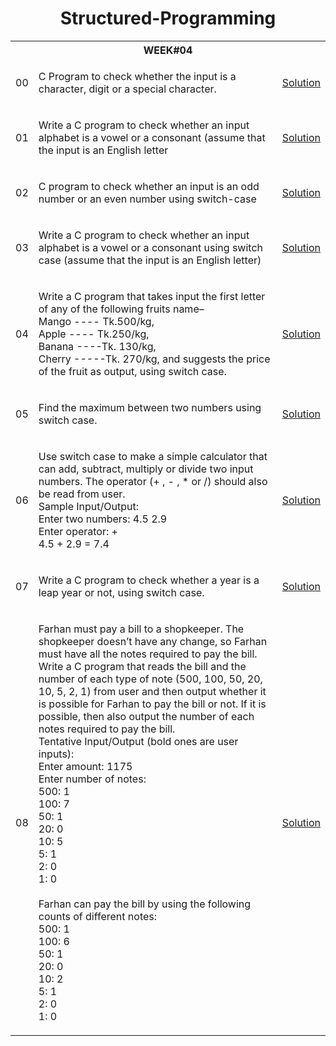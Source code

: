 <h1 align="center"> Structured-Programming </h1>

<table>

  <tr>
    <th colspan="3", style="text-align: center"><b>WEEK#04</b></th>
  </tr>
  
  <tr>
    <td>00</td>
    <td>
      <p>C Program to check whether the input is a character, digit or a special character.</p>
    </td>
    <td><a href="" target="_blank">Solution</a></td>
  </tr>
  
  <tr>
    <td>01</td>
    <td>
      <p>Write a C program to check whether an input alphabet is a vowel or a consonant (assume that the input is an English letter</p>
    </td>
    <td><a href="" target="_blank">Solution</a></td>
  </tr>
  
  <tr>
    <td>02</td>
    <td>
      <p>C program to check whether an input is an odd number or an even number using switch-case</p>
    </td>
    <td><a href="" target="_blank">Solution</a></td>
  </tr>
  
  <tr>
    <td>03</td>
    <td>
      <p>Write a C program to check whether an input alphabet is a vowel or a consonant using switch case (assume that the input is an English letter)</p>
    </td>
    <td><a href="" target="_blank">Solution</a></td>
  </tr>
  
  <tr>
    <td>04</td>
    <td>
      <p>Write a C program that takes input the first letter of any of the following fruits name– <br>
      Mango ---- Tk.500/kg, <br>
      Apple   ---- Tk.250/kg, <br>
      Banana ----Tk. 130/kg, <br>
      Cherry -----Tk. 270/kg, and suggests the price of the fruit as output, using switch case.
      </p>
    </td>
    <td><a href="" target="_blank">Solution</a></td>
  </tr>
  
  <tr>
    <td>05</td>
    <td>
      <p>Find the maximum between two numbers using switch case. </p>
    </td>
    <td><a href="" target="_blank">Solution</a></td>
  </tr>
  
  <tr>
    <td>06</td>
    <td>
      <p>Use switch case to make a simple calculator that can add, subtract, multiply or divide two input numbers. The operator (+ ,   -  ,  *  or   /) should also be read from user. <br>
      Sample Input/Output:<br>
      Enter two numbers: 4.5 2.9<br>
      Enter operator: +<br>
      4.5 + 2.9 = 7.4<br>
      </p>
    </td>
    <td><a href="" target="_blank">Solution</a></td>
  </tr>
  
  <tr>
    <td>07</td>
    <td>
      <p>Write a C program to check whether a year is a leap year or not, using switch case.</p>
    </td>
    <td><a href="" target="_blank">Solution</a></td>
  </tr>
  
  <tr>
    <td>08</td>
    <td>
      <p>Farhan must pay a bill to a shopkeeper. The shopkeeper doesn’t have any change, so Farhan must have all the notes required to pay the bill. Write a C program that reads the bill and the number of each type of note (500, 100, 50, 20, 10, 5, 2, 1) from user and then output whether it is possible for Farhan to pay the bill or not. If it is possible, then also output the number of each notes required to pay the bill. <br>
      Tentative Input/Output (bold ones are user inputs): <br>
      Enter amount: 1175  <br>
      Enter number of notes:  <br>
      500: 1 <br>
      100: 7  <br>
      50: 1 <br>
      20: 0 <br>
      10: 5 <br>
      5: 1 <br>
      2: 0 <br>
      1: 0 <br> <br>
      Farhan can pay the bill by using the following counts of different notes: <br>
      500: 1 <br>
      100: 6  <br>
      50: 1 <br>
      20: 0 <br>
      10: 2 <br>
      5: 1 <br>
      2: 0 <br>
      1: 0 <br>
      </p>
    </td>
    <td><a href="" target="_blank">Solution</a></td>
  </tr>
  
  
  <!---  
  <tr>
    <td>02.</td>
    <td>
      <p></p>
    </td>
    <td><a href="" target="_blank">Solution</a></td>
  </tr>

  <tr>
    <td>SL</td>
    <td>
      <p>Problem Description</p>
    </td>
    <td><a href="" target="_blank">Solution</a></td>
  </tr>
  --->
  
</table>
